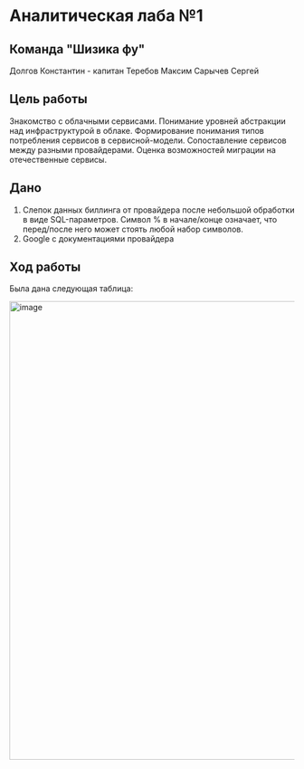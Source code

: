 # Аналитическая лаба №1

## Команда "Шизика фу"

Долгов Константин - капитан
Теребов Максим
Сарычев Сергей

## Цель работы

Знакомство с облачными сервисами. Понимание уровней абстракции над инфраструктурой в облаке. Формирование понимания типов потребления сервисов в сервисной-модели. Сопоставление сервисов между разными провайдерами. Оценка возможностей миграции на отечественные сервисы.

## Дано

1. Слепок данных биллинга от провайдера после небольшой обработки в виде SQL-параметров. Символ % в начале/конце означает, что перед/после него может стоять любой набор символов.
2. Google с документациями провайдера

## Ход работы

Была дана следующая таблица:

<img width="811" alt="image" src="https://github.com/Kostik2302/clouds/assets/113085945/72ef1e2a-58c8-41bf-8630-c6c3688b10f8">


